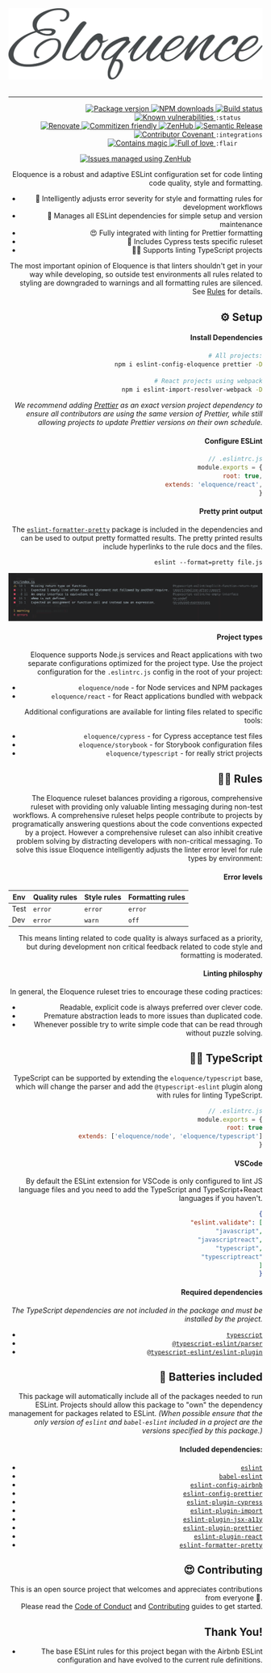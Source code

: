 <div align="center">
  <img src="./docs/assets/eloquence.png" width="600" alt="Eloquence">
</div>
<br>
<hr>

<div align="right">
  <!-- prettier-ignore-start -->
  <a href="https://www.npmjs.com/package/eslint-config-eloquence">
    <img src="https://img.shields.io/npm/v/eslint-config-eloquence" alt="Package version" valign="text-top"/>
  </a>
  <a href="https://www.npmjs.com/package/eslint-config-eloquence">
    <img src="https://img.shields.io/npm/dt/eslint-config-eloquence?color=blue" alt="NPM downloads" valign="text-top" />
  </a>
  <a href="https://github.com/crystal-ball/eslint-config-eloquence/actions?workflow=CI%2FCD">
    <img src="https://github.com/crystal-ball/eslint-config-eloquence/workflows/CI%2FCD/badge.svg" alt="Build status" valign="text-top" />
  </a>
  <a href="https://snyk.io/test/github/crystal-ball/eslint-config-eloquence?targetFile=package.json">
    <img src="https://snyk.io/test/github/crystal-ball/eslint-config-eloquence/badge.svg?targetFile=package.json" alt="Known vulnerabilities" valign="text-top" />
  </a>
  <code>:status&nbsp;&nbsp;&nbsp;&nbsp;&nbsp;&nbsp;</code>

  <br />
  <a href="https://renovatebot.com/">
    <img src="https://img.shields.io/badge/Renovate-enabled-32c3c2.svg" alt="Renovate" valign="text-top" />
  </a>
  <a href="https://commitizen.github.io/cz-cli/">
    <img src="https://img.shields.io/badge/Commitizen-%E2%9C%93%20friendly-10e67b" alt="Commitizen friendly" valign="text-top" />
  </a>
  <a href="https://github.com/crystal-ball/eslint-config-eloquence#workspaces/-projects-5b88b5c9af3c0a2186966767/board?repos=90155935">
    <img src="https://img.shields.io/badge/ZenHub-managed-5e60ba.svg" alt="ZenHub" valign="text-top" />
  </a>
  <a href="https://semantic-release.gitbook.io/semantic-release/">
    <img src="https://img.shields.io/badge/%F0%9F%93%A6%F0%9F%9A%80-semantic_release-e10079.svg" alt="Semantic Release" valign="text-top"/>
  </a>
  <a href="./CODE_OF_CONDUCT.md">
    <img src="https://img.shields.io/badge/Contributor%20Covenant-v2.0-de8cf2.svg" alt="Contributor Covenant" valign="text-top" />
  </a>
  <code>:integrations</code>

  <br />
  <a href="https://github.com/crystal-ball">
    <img src="https://img.shields.io/badge/%F0%9F%94%AE%E2%9C%A8-contains_magic-D831D7.svg" alt="Contains magic" valign="text-top" />
  </a>
  <a href="https://github.com/crystal-ball/crystal-ball.github.io">
    <img src="https://img.shields.io/badge/%F0%9F%92%96%F0%9F%8C%88-full_of_love-F5499E.svg" alt="Full of love" valign="text-top" />
  </a>
  <code>:flair&nbsp;&nbsp;&nbsp;&nbsp;&nbsp;&nbsp;&nbsp;</code>
  <!-- prettier-ignore-end -->

<p align="center">
  <a href="https://github.com/crystal-ball/eslint-config-eloquence#zenhub">
    <img src="https://img.shields.io/badge/Shipping_faster_with-ZenHub-5e60ba.svg?style=flat-square" alt="Issues managed using ZenHub"/>
  </a>
</p>

Eloquence is a robust and adaptive ESLint configuration set for code linting
code quality, style and formatting.

- 🧐 Intelligently adjusts error severity for style and formatting rules for
  development workflows
- 🔋 Manages all ESLint dependencies for simple setup and version maintenance
- 😍 Fully integrated with linting for Prettier formatting
- 🌲 Includes Cypress tests specific ruleset
- 👮‍♀️ Supports linting TypeScript projects

The most important opinion of Eloquence is that linters shouldn't get in your
way while developing, so outside test environments all rules related to styling
are downgraded to warnings and all formatting rules are silenced. See
[Rules](#rules) for details.

## ⚙️ Setup

#### Install Dependencies

```sh
# All projects:
npm i eslint-config-eloquence prettier -D

# React projects using webpack
npm i eslint-import-resolver-webpack -D
```

_We recommend adding [Prettier][] as an exact version project dependency to
ensure all contributors are using the same version of Prettier, while still
allowing projects to update Prettier versions on their own schedule._

#### Configure ESLint

```javascript
// .eslintrc.js
module.exports = {
  root: true,
  extends: 'eloquence/react',
}
```

#### Pretty print output

The [`eslint-formatter-pretty`][] package is included in the dependencies and
can be used to output pretty formatted results. The pretty printed results
include hyperlinks to the rule docs and the files.

```
eslint --format=pretty file.js
```

![Pretty prints links](./docs/assets/pretty.png)

#### Project types

Eloquence supports Node.js services and React applications with two separate
configurations optimized for the project type. Use the project configuration for
the `.eslintrc.js` config in the root of your project:

- `eloquence/node` - for Node services and NPM packages
- `eloquence/react` - for React applications bundled with webpack

Additional configurations are available for linting files related to specific
tools:

- `eloquence/cypress` - for Cypress acceptance test files
- `eloquence/storybook` - for Storybook configuration files
- `eloquence/typescript` - for really strict projects

## 👩‍🏫 Rules

The Eloquence ruleset balances providing a rigorous, comprehensive ruleset with
providing only valuable linting messaging during non-test workflows. A
comprehensive ruleset helps people contribute to projects by programatically
answering questions about the code conventions expected by a project. However a
comprehensive ruleset can also inhibit creative problem solving by distracting
developers with non-critical messaging. To solve this issue Eloquence
intelligently adjusts the linter error level for rule types by environment:

#### Error levels

| Env  | Quality rules | Style rules | Formatting rules |
| ---- | ------------- | ----------- | ---------------- |
| Test | `error`       | `error`     | `error`          |
| Dev  | `error`       | `warn`      | `off`            |

This means linting related to code quality is always surfaced as a priority, but
during development non critical feedback related to code style and formatting is
moderated.

#### Linting philosphy

In general, the Eloquence ruleset tries to encourage these coding practices:

- Readable, explicit code is always preferred over clever code.
- Premature abstraction leads to more issues than duplicated code.
- Whenever possible try to write simple code that can be read through without
  puzzle solving.

## 👮‍♀️ TypeScript

TypeScript can be supported by extending the `eloquence/typescript` base, which
will change the parser and add the `@typescript-eslint` plugin along with rules
for linting TypeScript.

```js
// .eslintrc.js
module.exports = {
  root: true
  extends: ['eloquence/node', 'eloquence/typescript']
}
```

#### VSCode

By default the ESLint extension for VSCode is only configured to lint JS
language files and you need to add the TypeScript and TypeScript+React languages
if you haven't.

```json
{
  "eslint.validate": [
    "javascript",
    "javascriptreact",
    "typescript",
    "typescriptreact"
  ]
}
```

#### Required dependencies

_The TypeScript dependencies are not included in the package and must be
installed by the project._

- [`typescript`][]
- [`@typescript-eslint/parser`][]
- [`@typescript-eslint/eslint-plugin`][]

## 🔋 Batteries included

This package will automatically include all of the packages needed to run
ESLint. Projects should allow this package to "own" the dependency management
for packages related to ESLint. _(When possible ensure that the only version of
`eslint` and `babel-eslint` included in a project are the versions specified by
this package.)_

#### Included dependencies:

- [`eslint`][]
- [`babel-eslint`][]
- [`eslint-config-airbnb`][]
- [`eslint-config-prettier`][]
- [`eslint-plugin-cypress`][]
- [`eslint-plugin-import`][]
- [`eslint-plugin-jsx-a11y`][]
- [`eslint-plugin-prettier`][]
- [`eslint-plugin-react`][]
- [`eslint-formatter-pretty`][]

## 😍 Contributing

This is an open source project that welcomes and appreciates contributions from
everyone 🎉. <br /> Please read the [Code of Conduct](./CODE_OF_CONDUCT.md) and
[Contributing](./.github/CONTRIBUTING.md) guides to get started.

## Thank You!

- The base ESLint rules for this project began with the Airbnb ESLint
  configuration and have evolved to the current rule definitions.

<!-- Links -->

<!-- prettier-ignore-start -->
[`@typescript-eslint/eslint-plugin`]:https://github.com/typescript-eslint/typescript-eslint/tree/master/packages/eslint-plugin
[`@typescript-eslint/parser`]:https://github.com/typescript-eslint/typescript-eslint/tree/master/packages/parser
[`babel-eslint`]:https://github.com/babel/babel-eslint
[`eslint-config-airbnb`]:https://github.com/airbnb/javascript
[`eslint-config-prettier`]:https://github.com/prettier/eslint-config-prettier
[`eslint-formatter-pretty`]:https://github.com/sindresorhus/eslint-formatter-pretty
[`eslint-import-resolver-webpack`]:https://github.com/benmosher/eslint-plugin-import/tree/master/resolvers/webpack
[`eslint-plugin-cypress`]:https://github.com/cypress-io/eslint-plugin-cypress
[`eslint-plugin-import`]:https://github.com/benmosher/eslint-plugin-import
[`eslint-plugin-jsx-a11y`]:https://github.com/evcohen/eslint-plugin-jsx-a11y
[`eslint-plugin-prettier`]:https://github.com/prettier/eslint-plugin-prettier
[`eslint-plugin-react`]:https://github.com/yannickcr/eslint-plugin-react
[`eslint`]:https://eslint.org/
[`typescript`]:https://github.com/Microsoft/TypeScript
[airbnb]:https://github.com/airbnb/javascript
[prettier options]:https://prettier.io/docs/en/options.html
[prettier]:https://prettier.io/
<!-- prettier-ignore-end -->
